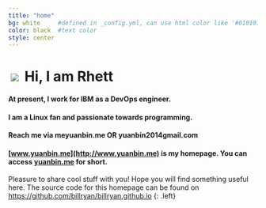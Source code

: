 ```yaml
---
title: "home"
bg: white     #defined in _config.yml, can use html color like '#010101'
color: black  #text color
style: center
---
```


<h1><img src="/img/bill.png" style="padding:0 5px;" />
  <span class="inlineblock">Hi, I am Rhett</span>
</h1>

#### <i class="fa fa-heart-cap"></i> At present, I work for IBM as a DevOps engineer.

#### <i class="fa fa-linux"></i> I am a Linux fan and passionate towards programming.

#### <i class="fa fa-envelope"></i> Reach me via **me<i class="fa fa-at"></i>yuanbin.me** OR **yuanbin2014<i class="fa fa-at"></i>gmail.com**

#### <i class="fa fa-home"></i> [www.yuanbin.me](http://www.yuanbin.me) is my homepage. You can access [yuanbin.me](http://www.yuanbin.me) for short.  

Pleasure to share cool stuff with you! Hope you will find something useful here. The source code for this homepage can be found on <https://github.com/billryan/billryan.github.io>
{: .left}
